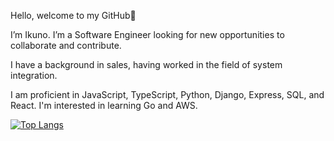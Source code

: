 Hello, welcome to my GitHub👋

I’m Ikuno. I’m a Software Engineer looking for new opportunities to collaborate and contribute.

I have a background in sales, having worked in the field of system integration.

I am proficient in JavaScript, TypeScript, Python, Django, Express, SQL, and React. I'm interested in learning Go and AWS.

[![Top Langs](https://github-readme-stats.vercel.app/api/top-langs/?username=ikuno815&layout=compact)](https://github.com/anuraghazra/github-readme-stats)
